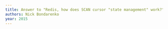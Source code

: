 ```yaml
---
title: Answer to "Redis, how does SCAN cursor "state management" work?"
authors: Nick Bondarenko
year: 2015
---
```


